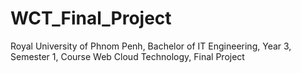 # WCT_Final_Project
Royal University of Phnom Penh, Bachelor of IT Engineering, Year 3, Semester 1, Course Web Cloud Technology, Final Project
